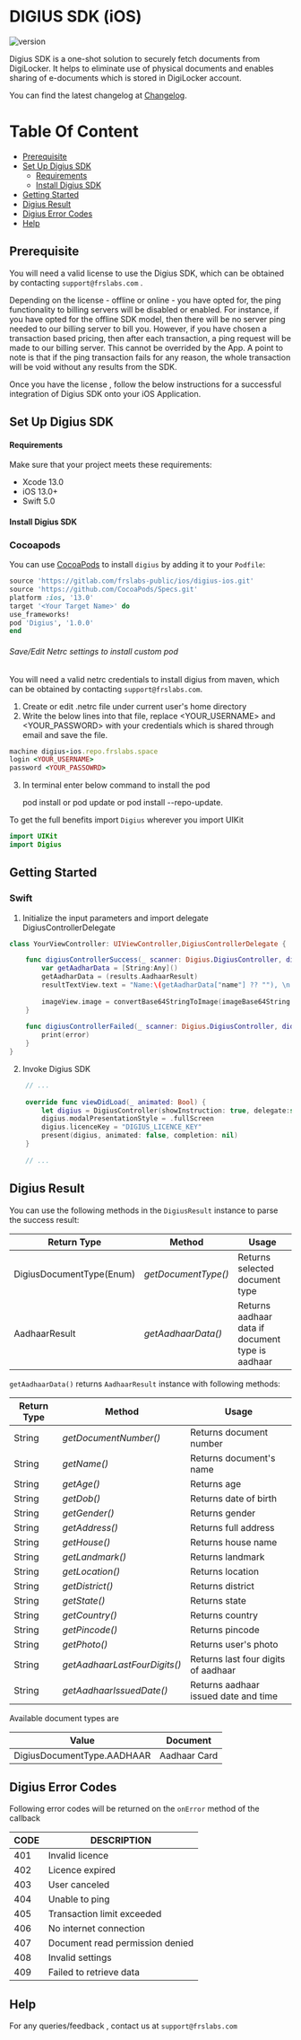 # DIGIUS SDK (iOS)
![version](https://img.shields.io/badge/version-v1.0.0-blue)


Digius SDK is a one-shot solution to securely fetch documents from DigiLocker. It helps to eliminate use of physical documents and enables sharing of e-documents which is stored in DigiLocker account.

You can find the latest changelog at [Changelog](CHANGELOG.md).

# Table Of Content

- [Prerequisite](#prerequisite)
- [Set Up Digius SDK](#set-up-digius-sdk)
    - [Requirements](#requirements)
    - [Install Digius SDK](#install-digius-sdk)
- [Getting Started](#getting-started)
- [Digius Result](#digius-result)
- [Digius Error Codes](#digius-error-codes)
- [Help](#help)

## Prerequisite

You will need a valid license to use the Digius SDK, which can be obtained by contacting `support@frslabs.com` .

Depending on the license - offline or online - you have opted for, the ping functionality to billing servers will be disabled or enabled. For instance, if you have opted for the offline SDK model, then there will be no server ping needed to our billing server to bill you. However, if you have chosen a transaction based pricing, then after each transaction, a ping request will be made to our billing server. This cannot be overrided by the App. A point to note is that if the ping transaction fails for any reason, the whole transaction will be void without any results from the SDK.

Once you have the license , follow the below instructions for a successful integration of Digius SDK onto your iOS Application.

## Set Up Digius SDK

#### Requirements
Make sure that your project meets these requirements:
- Xcode 13.0
- iOS 13.0+
- Swift 5.0

#### Install Digius SDK

### Cocoapods


You can use [CocoaPods](http://cocoapods.org/) to install `digius` by adding it to your `Podfile`:

```ruby
source 'https://gitlab.com/frslabs-public/ios/digius-ios.git'
source 'https://github.com/CocoaPods/Specs.git'
platform :ios, '13.0'
target '<Your Target Name>' do
use_frameworks!
pod 'Digius', '1.0.0'
end
```
###### Save/Edit Netrc settings to install custom pod

You will need a valid netrc credentials to install digius from maven, which can be obtained by contacting `support@frslabs.com`. 

1. Create or edit .netrc file under current user's home directory
2. Write the below lines into that file, replace <YOUR_USERNAME> and <YOUR_PASSWORD> with your credentials which is shared through email and save the file.
```ruby
machine digius-ios.repo.frslabs.space
login <YOUR_USERNAME>
password <YOUR_PASSOWRD>
```
3. In terminal enter below command to install the pod 

   pod install or pod update or pod install --repo-update.

To get the full benefits import `Digius` wherever you import UIKit

``` swift
import UIKit
import Digius
```
## Getting Started

### Swift

1. Initialize the input parameters and import delegate DigiusControllerDelegate

```swift
class YourViewController: UIViewController,DigiusControllerDelegate {

    func digiusControllerSuccess(_ scanner: Digius.DigiusController, didFinishScanningWithResults results: Digius.digiusResult) {
        var getAadharData = [String:Any]()
        getAadharData = (results.AadhaarResult)
        resultTextView.text = "Name:\(getAadharData["name"] ?? ""), \n Age: \(getAadharData["age"] ?? ""), \n DOB: \(getAadharData["dob"] ?? ""), \n Gender: \(getAadharData["gender"] ?? ""), \n Address: \(getAadharData["address"] ?? ""), \n House: \(getAadharData["house"] ?? ""), \n Landmark: \(getAadharData["landmark"] ?? ""), \n Location: \(getAadharData["location"] ?? ""), \n District: \(getAadharData["district"] ?? ""), \n State: \(getAadharData["state"] ?? ""), \n Country: \(getAadharData["country"] ?? ""), \n Pincode: \(getAadharData["pincode"] ?? ""), \n LastFourDigits: \(getAadharData["lastFourDigits"] ?? ""), \n DocumentNumber: \(getAadharData["documentNumber"] ?? ""), \n IssuedDate: \(getAadharData["issuedDate"] ?? ""), \n Photo: \(getAadharData["photo"] ?? "")"
        
        imageView.image = convertBase64StringToImage(imageBase64String: (getAadharData["photo"]) as! String)
    }
    
    func digiusControllerFailed(_ scanner: Digius.DigiusController, didFailWithError error: Int) {
        print(error)
    }
}
```

2. Invoke Digius SDK

```swift
    // ...
    
    override func viewDidLoad(_ animated: Bool) {
        let digius = DigiusController(showInstruction: true, delegate:self)
        digius.modalPresentationStyle = .fullScreen
        digius.licenceKey = "DIGIUS_LICENCE_KEY"
        present(digius, animated: false, completion: nil)
    }
    
    // ...    
```

## Digius Result

You can use the following methods in the `DigiusResult` instance to parse the success result:

| Return Type              | Method                        | Usage                                                            |
| ------------------------ | ----------------------------- | ---------------------------------------------------------------- |
| DigiusDocumentType(Enum) | *getDocumentType()*           | Returns selected document type                                   |
| AadhaarResult            | *getAadhaarData()*            | Returns aadhaar data if document type is aadhaar                 |

`getAadhaarData()` returns `AadhaarResult` instance with following methods:

| Return Type | Method                               | Usage                            |
| ----------- | ------------------------------------ | ---------------------------------|
| String      | *getDocumentNumber()*                | Returns document number          |
| String      | *getName()*                          | Returns document's name          |
| String      | *getAge()*                           | Returns age                      |
| String      | *getDob()*                           | Returns date of birth            |
| String      | *getGender()*                        | Returns gender                   |
| String      | *getAddress()*                       | Returns full address             |
| String      | *getHouse()*                         | Returns house name               |
| String      | *getLandmark()*                      | Returns landmark                 |
| String      | *getLocation()*                      | Returns location                 |
| String      | *getDistrict()*                      | Returns district                 |
| String      | *getState()*                         | Returns state                    |
| String      | *getCountry()*                       | Returns country                  |
| String      | *getPincode()*                       | Returns pincode                  |
| String      | *getPhoto()*                         | Returns user's photo             |
| String      | *getAadhaarLastFourDigits()*         | Returns last four digits of aadhaar     |
| String      | *getAadhaarIssuedDate()*             | Returns aadhaar issued date and time     |

Available document types are

  | Value                       | Document            |
  | --------------------------- | ------------------- |
  | DigiusDocumentType.AADHAAR  | Aadhaar Card        |


## Digius Error Codes

Following error codes will be returned on the `onError` method of the callback

| CODE | DESCRIPTION                                     |
| ---- | ------------------------------------------------|
| 401  | Invalid licence                                 |
| 402  | Licence expired                                 |
| 403  | User canceled                                   |
| 404  | Unable to ping                                  |
| 405  | Transaction limit exceeded                      |
| 406  | No internet connection                          |
| 407  | Document read permission denied                 |
| 408  | Invalid settings                                |
| 409  | Failed to retrieve data                         |



## Help
For any queries/feedback , contact us at `support@frslabs.com`
